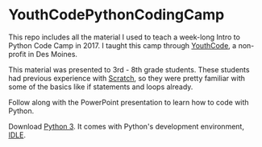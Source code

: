 # YouthCodePythonCodingCamp
This repo includes all the material I used to teach a week-long Intro to Python Code Camp in 2017. I taught this camp through [YouthCode](https://www.facebook.com/YouthCodeDSM/), a non-profit in Des Moines.

This material was presented to 3rd - 8th grade students. These students had previous experience with [Scratch](https://scratch.mit.edu/), so they were pretty familiar with some of the basics like if statements and loops already. 

Follow along with the PowerPoint presentation to learn how to code with Python.

Download [Python 3](https://www.python.org/downloads/). It comes with Python's development environment, [IDLE](https://docs.python.org/3/library/idle.html). 
